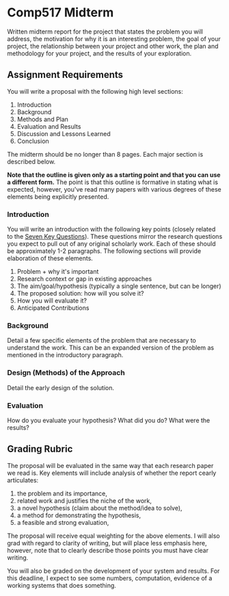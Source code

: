 # Comp517 Midterm

Written midterm report for the project that states the
problem you will address, the motivation for why it is an
interesting problem, the goal of your project, the
relationship between your project and other work, the plan
and methodology for your project, and the results of your
exploration. 

## Assignment Requirements

You will write a proposal with the following high level
sections:

1. Introduction
2. Background
3. Methods and Plan
4. Evaluation and Results
5. Discussion and Lessons Learned
6. Conclusion

The midterm should be no longer than 8 pages. Each major
section is described below. 

**Note that the outline is given only as a starting point
and that you can use a different form.** The point is that
this outline is formative in stating what is expected,
however, you've read many papers with various degrees of
these elements being explicitly presented.

### Introduction

You will write an introduction with the following key points
(closely related to the [Seven Key
Questions](../resources/seven-questions.pdf)). These
questions mirror the research questions you expect to pull
out of any original scholarly work. Each of these should be
approximately 1-2 paragraphs. The following sections will
provide elaboration of these elements.

1. Problem + why it's important
2. Research context or gap in existing approaches
3. The aim/goal/hypothesis (typically a single sentence, but
   can be longer)
4. The proposed solution: how will you solve it?
5. How you will evaluate it?
6. Anticipated Contributions

### Background

Detail a few specific elements of the problem that are
necessary to understand the work. This can be an expanded
version of the problem as mentioned in the introductory
paragraph. 

### Design (Methods) of the Approach

Detail the early design of the solution.

### Evaluation

How do you evaluate your hypothesis? What did you do? What
were the results? 

## Grading Rubric

The proposal will be evaluated in the same way that each
research paper we read is. Key elements will include
analysis of whether the report cearly articulates:

1. the problem and its importance, 
2. related work and justifies the niche of the work, 
3. a novel hypothesis (claim about the method/idea to
   solve), 
4. a method for demonstrating the hypothesis, 
5. a feasible and strong evaluation, 

The proposal will receive equal weighting for the above
elements. I will also grad with regard to clarity of
writing, but will place less emphasis here, however, note
that to clearly describe those points you must have clear
writing.

You will also be graded on the development of your system
and results. For this deadline, I expect to see some
numbers, computation, evidence of a working systems that
does something. 


